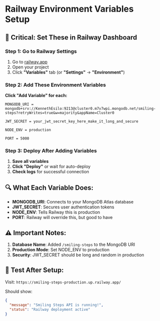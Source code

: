 # Railway Environment Variables Setup

## 🚀 **Critical: Set These in Railway Dashboard**

### **Step 1: Go to Railway Settings**
1. Go to [railway.app](https://railway.app)
2. Open your project
3. Click **"Variables"** tab (or **"Settings"** → **"Environment"**)

### **Step 2: Add These Environment Variables**

**Click "Add Variable" for each:**

```
MONGODB_URI = mongodb+srv://KennethEsilo:9213@cluster0.m7v7wpi.mongodb.net/smiling-steps?retryWrites=true&w=majority&appName=Cluster0

JWT_SECRET = your_jwt_secret_key_here_make_it_long_and_secure

NODE_ENV = production

PORT = 5000
```

### **Step 3: Deploy After Adding Variables**
1. **Save all variables**
2. **Click "Deploy"** or wait for auto-deploy
3. **Check logs** for successful connection

## 🔍 **What Each Variable Does:**

- **MONGODB_URI**: Connects to your MongoDB Atlas database
- **JWT_SECRET**: Secures user authentication tokens  
- **NODE_ENV**: Tells Railway this is production
- **PORT**: Railway will override this, but good to have

## ⚠️ **Important Notes:**

1. **Database Name**: Added `/smiling-steps` to the MongoDB URI
2. **Production Mode**: Set NODE_ENV to production
3. **Security**: JWT_SECRET should be long and random in production

## 🧪 **Test After Setup:**

Visit: `https://smiling-steps-production.up.railway.app/`

Should show:
```json
{
  "message": "Smiling Steps API is running!",
  "status": "Railway deployment active"
}
```